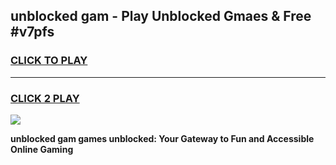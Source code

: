 
## unblocked gam - Play Unblocked Gmaes & Free #v7pfs
<h3>
<a href="https://premium.freeplayer.one?title=unblocked_gam&ref=01M">CLICK TO PLAY</a></h3>
<hr>

<h3>
<a href="https://premium.freeplayer.one?title=unblocked_gam&ref=01M">CLICK 2 PLAY</a>
  
</h3>

<a href="https://premium.freeplayer.one?title=unblocked_gam&ref=01M"><img src="https://clearcache.store/games.png"></a>


**unblocked gam games unblocked: Your Gateway to Fun and Accessible Online Gaming**

